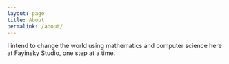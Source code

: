 ```yaml
---
layout: page
title: About
permalink: /about/
---
```


I intend to change the world using mathematics and computer science here at Fayinsky Studio, one step at a time.
